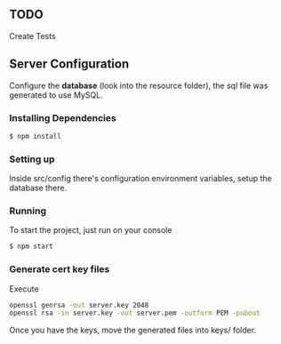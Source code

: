 ## TODO
Create Tests


## Server Configuration

Configure the **database** (look into the resource folder), the sql file was generated to use MySQL.

### Installing Dependencies

```bash
$ npm install
```

### Setting up

Inside src/config there's configuration environment variables, setup the database there.

### Running

To start the project, just run on your console
```bash
$ npm start
```

### Generate cert key files

Execute

```bash
openssl genrsa -out server.key 2048
openssl rsa -in server.key -out server.pem -outform PEM -pubout
```

Once you have the keys, move the generated files into keys/ folder.
